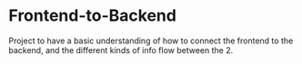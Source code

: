 # Frontend-to-Backend
Project to have a basic understanding of how to connect the frontend to the backend, and the different kinds of info flow between the 2.
